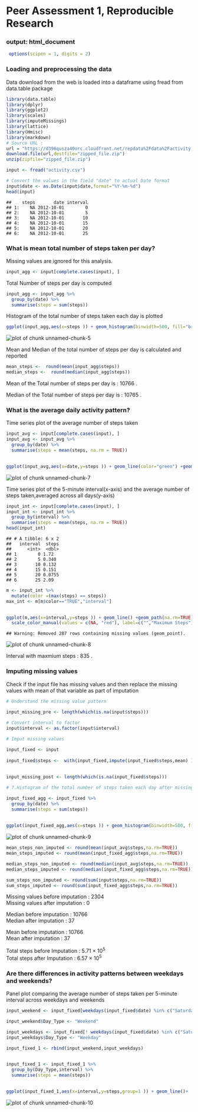 

# Peer Assessment 1, Reproducible Research

### output: html_document



```r
 options(scipen = 1, digits = 2)
```

### Loading and preprocessing the data 

Data download from the web is loaded into a dataframe using 
fread from data.table package


```r
library(data.table)
library(dplyr)
library(ggplot2)
library(scales)
library(imputeMissings)
library(lattice)
library(Hmisc)
library(markdown)
# Source URL : 
url = "https://d396qusza40orc.cloudfront.net/repdata%2Fdata%2Factivity.zip"
download.file(url,destfile="zipped_file.zip")
unzip(zipfile="zipped_file.zip")

input <- fread("activity.csv")

# Convert the values in the field "date" to actual Date format
input$date <- as.Date(input$date,format="%Y-%m-%d")
head(input)
```

```
##    steps       date interval
## 1:    NA 2012-10-01        0
## 2:    NA 2012-10-01        5
## 3:    NA 2012-10-01       10
## 4:    NA 2012-10-01       15
## 5:    NA 2012-10-01       20
## 6:    NA 2012-10-01       25
```

### What is mean total number of steps taken per day?

Missing values are ignored for this analysis.


```r
input_agg <- input[complete.cases(input), ] 
```

Total Number of steps per day is computed 


```r
input_agg <- input_agg %>%
  group_by(date) %>%
  summarise(steps = sum(steps)) 
```

Histogram of the total number of steps taken each day is plotted 

```r
ggplot(input_agg,aes(x=steps )) + geom_histogram(binwidth=500, fill="brown")  + ylab("Frequency") + xlab("Total Number of Steps")  + ggtitle("Total Steps takes each day")
```

![plot of chunk unnamed-chunk-5](figure/unnamed-chunk-5-1.png)

Mean and Median of the total number of steps per day is calculated and reported 

```r
mean_steps <-  round(mean(input_agg$steps))
median_steps <-  round(median(input_agg$steps))
```

Mean of the Total number of steps per day is : 10766 .

Median of the Total number of steps per day is : 10765 .

### What is the average daily activity pattern?

Time series plot of the average number of steps taken

```r
input_avg <- input[complete.cases(input), ] 
input_avg <- input_avg %>%
  group_by(date) %>%
  summarise(steps = mean(steps, na.rm = TRUE)) 

 
ggplot(input_avg,aes(x=date,y=steps )) + geom_line(color="green") +geom_path(na.rm=TRUE) + geom_point()+ ylab("Average Steps # ") + xlab("Date")  + scale_x_date(labels = date_format("%Y-%m-%d"), date_breaks = "1 days") + theme(axis.text.x=element_text(angle=90, hjust=1))+ ggtitle("Time series plot of average number of steps taken")
```

![plot of chunk unnamed-chunk-7](figure/unnamed-chunk-7-1.png)

Time series plot of the 5-minute interval(x-axis) and the average number of steps taken,averaged across all days(y-axis)


```r
input_int <- input[complete.cases(input), ] 
input_int <- input_int %>%
  group_by(interval) %>%
  summarise(steps = mean(steps, na.rm = TRUE)) 
head(input_int)
```

```
## # A tibble: 6 x 2
##   interval  steps
##      <int>  <dbl>
## 1        0 1.72  
## 2        5 0.340 
## 3       10 0.132 
## 4       15 0.151 
## 5       20 0.0755
## 6       25 2.09
```

```r
m <- input_int %>%  
  mutate(color =(max(steps) == steps)) 
max_int <- m[m$color=="TRUE","interval"] 
 

ggplot(m,aes(x=interval,y=steps )) + geom_line() +geom_path(na.rm=TRUE) + geom_point(aes(color=color))+ ylab("Average Steps # ") + xlab("Time interval")  +  ggtitle("Time series plot of 5 min interval and average steps") +  
  scale_color_manual(values = c(NA, "red"), label=c("","Maximum Steps"))
```

```
## Warning: Removed 287 rows containing missing values (geom_point).
```

![plot of chunk unnamed-chunk-8](figure/unnamed-chunk-8-1.png)

Interval with maxmium steps : 835 .


### Imputing missing values 

Check if the input file has missing values and then replace the missing values with mean of that variable as part of imputation


```r
# Understand the missing value pattern
 
input_missing_pre <- length(which(is.na(input$steps)))

# Convert interval to factor
input$interval <- as.factor(input$interval)

# Imput missing values 

input_fixed <- input
  
input_fixed$steps <-  with(input_fixed,impute(input_fixed$steps,mean) )
 
 
input_missing_post <- length(which(is.na(input_fixed$steps)))

# 7.Histogram of the total number of steps taken each day after missing values are imputed

input_fixed_agg <- input_fixed %>%
  group_by(date) %>%
  summarise(steps = sum(steps)) 
 
 
ggplot(input_fixed_agg,aes(x=steps )) + geom_histogram(binwidth=500, fill="brown")  + ylab("Frequency") + xlab("Total Number of Steps (after imputation)")  + ggtitle("Total Steps takes each day after imputation ")
```

![plot of chunk unnamed-chunk-9](figure/unnamed-chunk-9-1.png)

```r
mean_steps_non_imputed <- round(mean(input_avg$steps,na.rm=TRUE))
mean_steps_imputed <- round(mean(input_fixed_agg$steps,na.rm=TRUE))

median_steps_non_imputed <- round(median(input_avg$steps,na.rm=TRUE))
median_steps_imputed <- round(median(input_fixed_agg$steps,na.rm=TRUE))

sum_steps_non_imputed <- round(sum(input$steps,na.rm=TRUE))
sum_steps_imputed <- round(sum(input_fixed_agg$steps,na.rm=TRUE))
```

 
Missing values before imputation :  2304        
Missing values after imputation :  0    
 
Median before imputation :  10766        
Median after imputation :  37 
 
Mean before imputation :  10766        
Mean after imputation :  37 

Total steps before Imputation : 5.71 &times; 10<sup>5</sup>   
Total steps after Imputation : 6.57 &times; 10<sup>5</sup>   

### Are there differences in activity patterns between weekdays and weekends?

Panel plot comparing the average number of steps taken per 5-minute interval across weekdays and weekends

```r
input_weekend <- input_fixed[weekdays(input_fixed$date) %in% c("Saturday","Sunday"),]

input_weekend$Day_Type <- "Weekend"

input_weekdays <- input_fixed[! weekdays(input_fixed$date) %in% c("Saturday","Sunday"),]
input_weekdays$Day_Type <- "Weekday"

input_fixed_1 <- rbind(input_weekend,input_weekdays)
 

input_fixed_1 <- input_fixed_1 %>%
  group_by(Day_Type,interval) %>%
  summarise(steps = mean(steps)) 
 

ggplot(input_fixed_1,aes(x=interval,y=steps,group=1 )) + geom_line()+  ylab("Average Steps # ") + xlab("5 minute Interval") +   facet_grid( Day_Type ~ .)   + ggtitle("Pattern comparison between weekdays and weekend ")
```

![plot of chunk unnamed-chunk-10](figure/unnamed-chunk-10-1.png)

